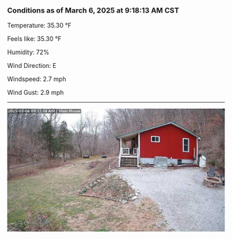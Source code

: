 ### Conditions as of March 6, 2025 at 9:18:13 AM CST 

Temperature: 35.30 &deg;F

Feels like: 35.30 &deg;F

Humidity: 72%

Wind Direction: E

Windspeed: 2.7 mph

Wind Gust: 2.9 mph

---

<img src="./images/latest.jpeg"/>

